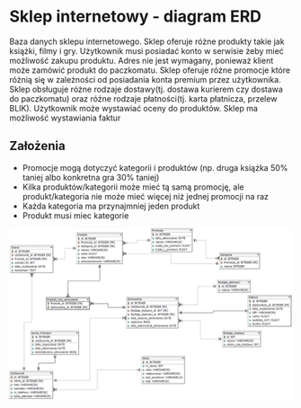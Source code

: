 # Sklep internetowy - diagram ERD

Baza danych sklepu internetowego. Sklep oferuje różne produkty takie jak książki, filmy i gry. Użytkownik musi posiadać konto w serwisie żeby mieć możliwość zakupu produktu. Adres nie jest wymagany, ponieważ klient może zamówić produkt do paczkomatu. Sklep oferuje różne promocje które różnią się w zależności od posiadania konta premium przez użytkownika. Sklep obsługuje różne rodzaje dostawy(tj. dostawa kurierem czy dostawa do paczkomatu) oraz różne rodzaje płatności(tj. karta płatnicza, przelew BLIK). Użytkownik może wystawiać oceny do produktów. Sklep ma możliwość wystawiania faktur

<!-- ## Tabele

- Użytkownik
  - id
  - imie
  - nazwisko
  - nr_telefonu
-Adres
  - id
  - nr_domu
  - ulica
  - miejscowosc
  - kod-pocztowy
  - kraj
- Produkt
  - id
  - nazwa
  - cena
  - opis
  - autor/producent
- Stan_magazynu
  - id
  - ilosc
- Kategoria
  - id
  - nazwa
- Zamówienie
  - id
  - data_zamowienia
  - oplacone
- Konto Premium
  - id
  - data_rozpoczecia
  - data_zakonczenia
  - automatyczne_odnowienie
- Promocje
  - id
  - data_zakonczenia
  - nazwa
  - znizka_bez_premium
  - znizka_z_premium
- Rodzaje Płatności
  - id
  - nazwa
- Rodzaje Dostawy
  - id
  - nazwa
  - sredni_czas_dostawy
- Koszyk
  - id
- Historia Zakupow
  - id
  - data_zakupu -->

## Założenia

- Promocje mogą dotyczyć kategorii i produktów (np. druga książka 50% taniej albo konkretna gra 30% taniej)
- Kilka produktów/kategorii może mieć tą samą promocję, ale produkt/kategoria nie może mieć więcej niż jednej promocji na raz
- Każda kategoria ma przynajmniej jeden produkt
- Produkt musi miec kategorie

!['Diagram ERD'](version1.0.png)